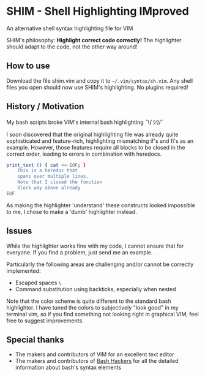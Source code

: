 # SHIM - Shell Highlighting IMproved

An alternative shell syntax highlighting file for VIM

SHIM's philosophy: **Highlight correct code correctly!** The highlighter should adapt to the code, not the other way around!



## How to use

Download the file shim.vim and copy it to `~/.vim/syntax/sh.vim`. Any shell files you open should now use SHIM's highlighting. No plugins required!



## History / Motivation

My bash scripts broke VIM's internal bash highlighting ¯\\_(ツ)_/¯

I soon discovered that the original highlighting file was already quite sophisticated and feature-rich, highlighting mismatching if's and fi's as an example. However, those features require all blocks to be closed in the correct order, leading to errors in combination with heredocs.

```bash
print_text () { cat <<-EOF; }
    This is a heredoc that
    spans over multiple lines.
    Note that I closed the function
    block way above already
EOF
```

As making the highlighter 'understand' these constructs looked impossible to me, I chose to make a 'dumb' highlighter instead.



## Issues

While the highlighter works fine with my code, I cannot ensure that for everyone. If you find a problem, just send me an example.

Particularly the following areas are challenging and/or cannot be correctly implemented:
- Escaped spaces `\ `
- Command substitution using backticks, especially when nested

Note that the color scheme is quite different to the standard bash highlighter. I have tuned the colors to subjectively "look good" in my terminal vim, so if you find something not looking right in graphical VIM, feel free to suggest improvements.



## Special thanks

- The makers and contributors of VIM for an excellent text editor
- The makers and contributors of [Bash Hackers](http://wiki.bash-hackers.org/start) for all the detailed information about bash's syntax elements
